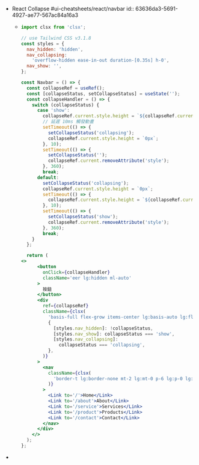 - React Collapse #ui-cheatsheets/react/navbar
  id:: 63636da3-5691-4927-ae77-567ac84a16a3
	- ```jsx
	  import clsx from 'clsx';
	  
	  // use Tailwind CSS v3.1.8
	  const styles = {
	    nav_hidden: 'hidden',
	    nav_collapsing:
	      'overflow-hidden ease-in-out duration-[0.35s] h-0',
	    nav_show: '',
	  };
	  
	  const Navbar = () => {
	    const collapseRef = useRef();
	    const [collapseStatus, setCollapseStatus] = useState('');
	    const collapseHandler = () => {
	      switch (collapseStatus) {
	        case 'show':
	          collapseRef.current.style.height = `${collapseRef.current.scrollHeight}px`;
	          // 延遲 10ms 觸發動畫
	          setTimeout(() => {
	            setCollapseStatus('collapsing');
	            collapseRef.current.style.height = `0px`;
	          }, 10);
	          setTimeout(() => {
	            setCollapseStatus('');
	            collapseRef.current.removeAttribute('style');
	          }, 360);
	          break;
	        default:
	          setCollapseStatus('collapsing');
	          collapseRef.current.style.height = `0px`;
	          setTimeout(() => {
	            collapseRef.current.style.height = `${collapseRef.current.scrollHeight}px`;
	          }, 10);
	          setTimeout(() => {
	            setCollapseStatus('show');
	            collapseRef.current.removeAttribute('style');
	          }, 360);
	          break;
	      }
	    };
	  
	    return (
	  <>
	        <button
	          onClick={collapseHandler}
	          className='eer lg:hidden ml-auto'
	        >
	          按鈕
	        </button>
	        <div
	          ref={collapseRef}
	          className={clsx(
	            'basis-full flex-grow items-center lg:basis-auto lg:flex lg:flex-1',
	            {
	              [styles.nav_hidden]: !collapseStatus,
	              [styles.nav_show]: collapseStatus === 'show',
	              [styles.nav_collapsing]:
	                collapseStatus === 'collapsing',
	            },
	          )}
	        >
	          <nav
	            className={clsx(
	              'border-t lg:border-none mt-2 lg:mt-0 p-6 lg:p-0 lg:ml-auto lg:flex lg:items-center lg:gap-9 text-[18px] font-medium',
	            )}
	          >
	            <Link to='/'>Home</Link>
	            <Link to='/about'>About</Link>
	            <Link to='/service'>Services</Link>
	            <Link to='/product'>Products</Link>
	            <Link to='/contact'>Contact</Link>
	          </nav>
	        </div>
	      </>
	    );
	  };
	  ```
-